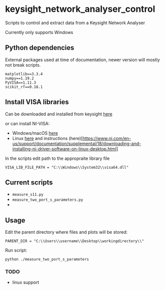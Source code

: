 # keysight_network_analyser_control
Scripts to control and extract data from a Keysight Network Analyser

Currently only supports Windows

## Python dependencies

External packages used at time of documentation, newer version will mostly not break scripts.

```
matplotlib==3.3.4
numpy==1.19.2
PyVISA==1.11.3
scikit_rf==0.18.1
```

## Install VISA libraries 

Can be downloaded and installed from 
keysight  [here](https://www.keysight.com/us/en/lib/software-detail/computer-software/io-libraries-suite-downloads-2175637.html) 

or can install NI-VISA:
- Windows/macOS [here](https://pyvisa.readthedocs.io/en/latest/faq/getting_nivisa.html#faq-getting-nivisa)
- Linux [here](https://www.ni.com/en-us/support/downloads/drivers/download.ni-linux-device-drivers.html#409880) and instructions (here)[https://www.ni.com/en-us/support/documentation/supplemental/18/downloading-and-installing-ni-driver-software-on-linux-desktop.html] 

In the scripts edit  path to the appropraite library file

```
VISA_LIB_FILE_PATH = "C:\\Windows\\System32\\visa64.dll"
```
## Current scripts 

- `measure_s11.py`
- `measure_two_port_s_parameters.py`
- 
## Usage

Edit the parent directory where files and plots will be stored:
```
PARENT_DIR = "C:\\Users\\username\\Desktop\\workingdirectory\\"
```
Run script:
```
python ./measure_two_port_s_parameters
```

### TODO 
- linux support
